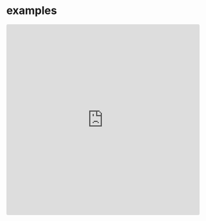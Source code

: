 # examples


<iframe src="https://codesandbox.io/embed/k570o3p4jo" style="width:100%; height:500px; border:0; border-radius: 4px; overflow:hidden;" sandbox="allow-modals allow-forms allow-popups allow-scripts allow-same-origin"></iframe>
